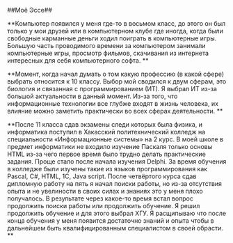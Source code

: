 ##Моё Эссе##

**Компьютер появился у меня где-то в восьмом класс, до этого он был только у мои друзей или в компьютерном клубе где иногда, когда были свободные карманные деньги ходил поиграть в компьютерные игры. Большую часть проводимого времени за компьютером занимали компьютерные игры, просмотр фильмов, скачивания из интернета интересных для себя компьютерного софта. **

**Момент, когда начал думать о том какую профессию (в какой сфере) выбрать относится к 10 классу. Выбор мой сводился к двум сферам, это биология и связанная с программированием (ИТ). Я выбрал ИТ из-за большой актуальности в данный момент. Из-за того, что информационные технологии все глубже входят в жизнь человека, их влияние можно заметить практически во всех сферах деятельности. **

**После 11 класса сдав экзамены следи которых была физика, и информатика поступил в Хакасский политехнический колледж на специальности «Информационные системы» на 2 курс. В моей школе в предмет информатики не входило изучение Паскаля только основы HTML из-за чего первое время было трудно делать практические задания. Проще стало после начала изучения Delphi. За время обучения в колледже были изучены такие из языков программирования как Pascal, C#, HTML, 1C, Java script. После четвёртого курса сдав дипломную работу на пять я начал поиски работы, но из-за отсутствия опыта и не увелиности в своих силах и знаниях это у меня плохо получалось. В результате через какое-то время встал вопрос продолжить поиски работы или продолжить обучение. Я решил продолжить обучение и для этого выбрал ХГУ. Я расщипываю что после конца обучения у меня появится достаточно знаний и опыта чтобы в дальнейшем быть квалифицированным специалистом в своей обрасти. **       
